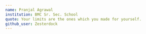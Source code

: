 ```yaml
---
name: Pranjal Agrawal 
institution: BMC Sr. Sec. School
quote: Your limits are the ones which you made for yourself.
github_user: Zesterdock
---
```

